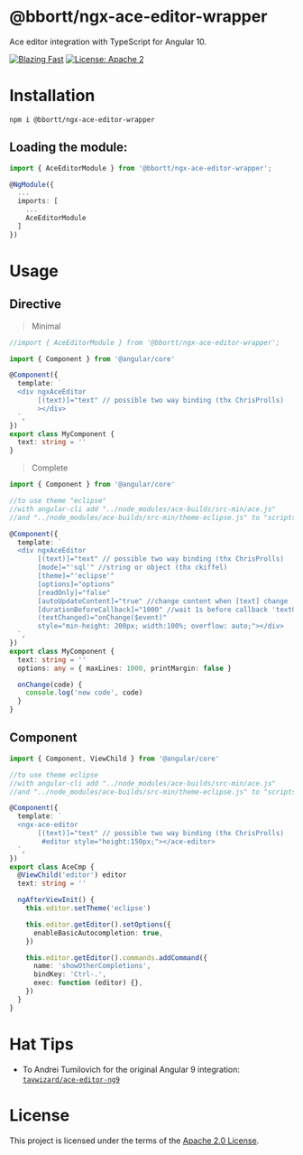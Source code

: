 # @bbortt/ngx-ace-editor-wrapper

Ace editor integration with TypeScript for Angular 10.

[![Blazing Fast](https://img.shields.io/badge/speed-blazing%20%F0%9F%94%A5-brightgreen.svg)](https://twitter.com/acdlite/status/974390255393505280)
[![License: Apache 2](https://img.shields.io/badge/License-Apache2-blue.svg)](https://opensource.org/licenses/Apache-2.0)

# Installation

`npm i @bbortt/ngx-ace-editor-wrapper`

## Loading the module:

```ts
import { AceEditorModule } from '@bbortt/ngx-ace-editor-wrapper';

@NgModule({
  ...
  imports: [
    ...
    AceEditorModule
  ]
})
```

# Usage

## Directive

> Minimal

```ts
//import { AceEditorModule } from '@bbortt/ngx-ace-editor-wrapper';

import { Component } from '@angular/core'

@Component({
  template: `
  <div ngxAceEditor
       [(text)]="text" // possible two way binding (thx ChrisProlls)
       ></div>
  `,
})
export class MyComponent {
  text: string = ''
}
```

> Complete

```ts
import { Component } from '@angular/core'

//to use theme "eclipse"
//with angular-cli add "../node_modules/ace-builds/src-min/ace.js"
//and "../node_modules/ace-builds/src-min/theme-eclipse.js" to "scripts" var into the file angular-cli.json

@Component({
  template: `
  <div ngxAceEditor
       [(text)]="text" // possible two way binding (thx ChrisProlls)
       [mode]="'sql'" //string or object (thx ckiffel)
       [theme]="'eclipse'"
       [options]="options"
       [readOnly]="false"
       [autoUpdateContent]="true" //change content when [text] change
       [durationBeforeCallback]="1000" //wait 1s before callback 'textChanged' sends new value
       (textChanged)="onChange($event)"
       style="min-height: 200px; width:100%; overflow: auto;"></div>
  `,
})
export class MyComponent {
  text: string = ''
  options: any = { maxLines: 1000, printMargin: false }

  onChange(code) {
    console.log('new code', code)
  }
}
```

## Component

```ts
import { Component, ViewChild } from '@angular/core'

//to use theme eclipse
//with angular-cli add "../node_modules/ace-builds/src-min/ace.js"
//and "../node_modules/ace-builds/src-min/theme-eclipse.js" to "scripts" var into the file angular-cli.json

@Component({
  template: `
  <ngx-ace-editor
       [(text)]="text" // possible two way binding (thx ChrisProlls)
        #editor style="height:150px;"></ace-editor>
  `,
})
export class AceCmp {
  @ViewChild('editor') editor
  text: string = ''

  ngAfterViewInit() {
    this.editor.setTheme('eclipse')

    this.editor.getEditor().setOptions({
      enableBasicAutocompletion: true,
    })

    this.editor.getEditor().commands.addCommand({
      name: 'showOtherCompletions',
      bindKey: 'Ctrl-.',
      exec: function (editor) {},
    })
  }
}
```

# Hat Tips

- To Andrei Tumilovich for the original Angular 9 integration: [`tavwizard/ace-editor-ng9`](https://github.com/tavwizard/ace-editor-ng9)

# License

This project is licensed under the terms of the [Apache 2.0 License](https://raw.githubusercontent.com/bbortt/ngx-ace-editor-wrapper/canary/LICENSE).
